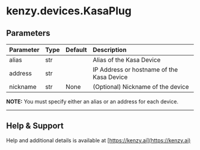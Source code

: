 # kenzy.devices.KasaPlug

## Parameters
| Parameter           | Type    | Default | Description |
| :------------------ | :------ | :------ | :---------- |
| alias               | str     |         | Alias of the Kasa Device |
| address             | str     |         | IP Address or hostname of the Kasa Device |
| nickname            | str     | None    | (Optional) Nickname of the device |

__NOTE:__ You must specify either an alias or an address for each device.

-----

## Help &amp; Support
Help and additional details is available at [https://kenzy.ai](https://kenzy.ai)